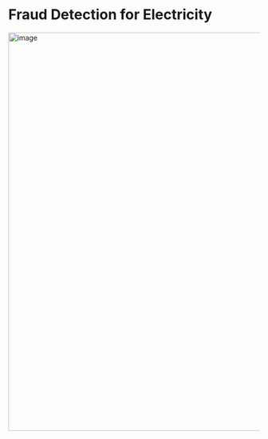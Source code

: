 # Fraud Detection for Electricity
<img width="800" alt="image" src="https://github.com/user-attachments/assets/551c8e5d-9e8c-44a3-811f-1a2f1d990065" />
